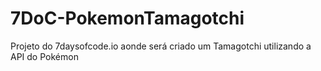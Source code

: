 # 7DoC-PokemonTamagotchi
Projeto do 7daysofcode.io aonde será criado um Tamagotchi utilizando a API do Pokémon

